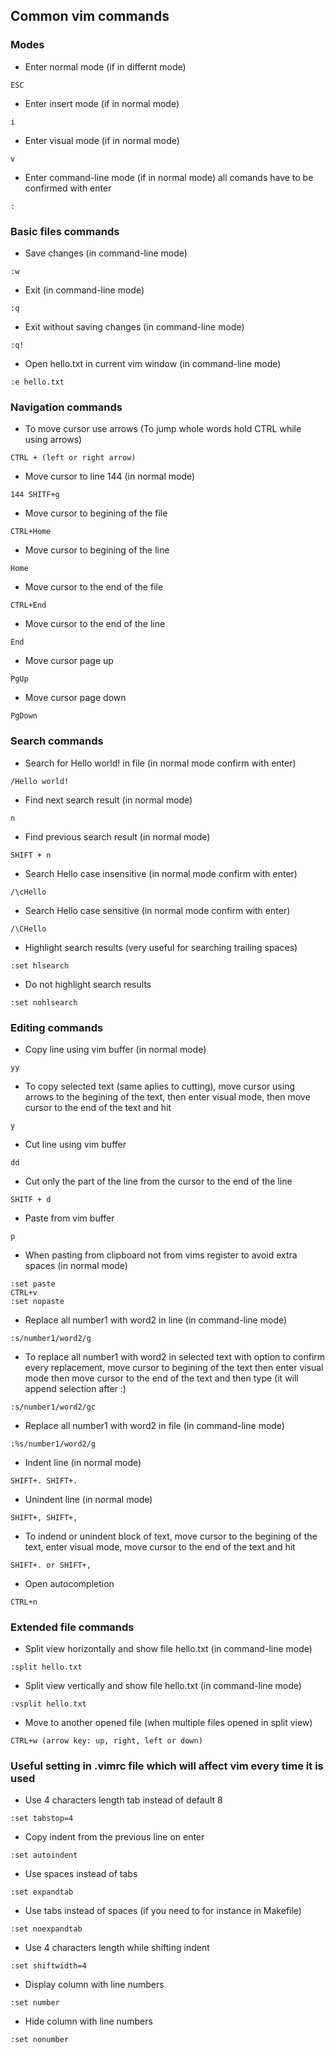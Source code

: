## Common vim commands

### Modes
- Enter normal mode (if in differnt mode)
```
ESC
```

- Enter insert mode (if in normal mode)
```
i
```

- Enter visual mode (if in normal mode)
```
v
```

- Enter command-line mode (if in normal mode) all comands have to be confirmed with enter
```
:
```

### Basic files commands
- Save changes (in command-line mode)
```
:w
```

- Exit (in command-line mode)
```
:q
```

- Exit without saving changes (in command-line mode)
```
:q!
```

- Open hello.txt in current vim window (in command-line mode)
```
:e hello.txt
```

### Navigation commands
- To move cursor use arrows (To jump whole words hold CTRL while using arrows)
```
CTRL + (left or right arrow)
```

- Move cursor to line 144 (in normal mode)
```
144 SHITF+g
```

- Move cursor to begining of the file
```
CTRL+Home
```

- Move cursor to begining of the line
```
Home
```

- Move cursor to the end of the file
```
CTRL+End
```

- Move cursor to the end of the line
```
End
```

- Move cursor page up
```
PgUp
```

- Move cursor page down
```
PgDown
```

### Search commands
- Search for Hello world! in file (in normal mode confirm with enter)
```
/Hello world!
```
- Find next search result (in normal mode)
```
n
```
- Find previous search result (in normal mode)
```
SHIFT + n
```

- Search Hello case insensitive (in normal mode confirm with enter)
```
/\cHello
```

- Search Hello case sensitive (in normal mode confirm with enter)
```
/\CHello
```

- Highlight search results (very useful for searching trailing spaces)
```
:set hlsearch
```

- Do not highlight search results
```
:set nohlsearch
```

### Editing commands
- Copy line using vim buffer (in normal mode)
```
yy
```

- To copy selected text (same aplies to cutting), move cursor using arrows to the begining of the text, then enter visual mode, then move cursor to the end of the text and hit
```
y
```

- Cut line using vim buffer
```
dd
```

- Cut only the part of the line from the cursor to the end of the line
```
SHITF + d
```

- Paste from vim buffer
```
p
```

- When pasting from clipboard not from vims register to avoid extra spaces (in normal mode)
```
:set paste
CTRL+v
:set nopaste
```

- Replace all number1 with word2 in line (in command-line mode) 
```
:s/number1/word2/g
```

- To replace all number1 with word2 in selected text with option to confirm every replacement, move cursor to begining of the text then enter visual mode then move cursor to the end of the text and then type (it will append selection after :)
```
:s/number1/word2/gc
```

- Replace all number1 with word2 in file (in command-line mode)
```
:%s/number1/word2/g
```

- Indent line (in normal mode)
```
SHIFT+. SHIFT+. 
```

- Unindent line (in normal mode)
```
SHIFT+, SHIFT+,
```

- To indend or unindent block of text, move cursor to the begining of the text, enter visual mode, move cursor to the end of the text and hit
```
SHIFT+. or SHIFT+,
```

- Open autocompletion
```
CTRL+n
```

### Extended file commands
- Split view horizontally and show file hello.txt (in command-line mode)
```
:split hello.txt
```

- Split view vertically and show file hello.txt (in command-line mode)
```
:vsplit hello.txt
```

- Move to another opened file (when multiple files opened in split view)
```
CTRL+w (arrow key: up, right, left or down)
```

### Useful setting in .vimrc file which will affect vim every time it is used
- Use 4 characters length tab instead of default 8
```
:set tabstop=4
```

- Copy indent from the previous line on enter
```
:set autoindent
```

- Use spaces instead of tabs
```
:set expandtab
```

- Use tabs instead of spaces (if you need to for instance in Makefile)
```
:set noexpandtab
```

- Use 4 characters length while shifting indent
```
:set shiftwidth=4
```

- Display column with line numbers
```
:set number
```

- Hide column with line numbers
```
:set nonumber
```
